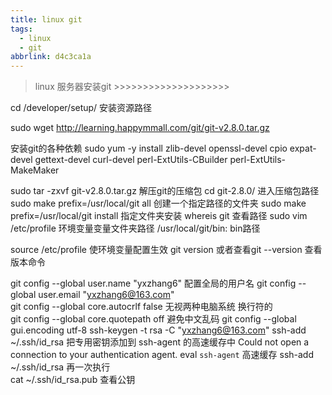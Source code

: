 ```yaml
---
title: linux git
tags:
  - linux
  - git
abbrlink: d4c3ca1a
---
```

> linux 服务器安装git >>>>>>>>>>>>>>>>>>>>

cd /developer/setup/   安装资源路径

sudo wget http://learning.happymmall.com/git/git-v2.8.0.tar.gz

安装git的各种依赖
sudo yum -y install zlib-devel openssl-devel cpio expat-devel gettext-devel curl-devel perl-ExtUtils-CBuilder perl-ExtUtils- MakeMaker  

sudo tar -zxvf git-v2.8.0.tar.gz   解压git的压缩包
cd git-2.8.0/   进入压缩包路径
sudo make prefix=/usr/local/git all 创建一个指定路径的文件夹
sudo make prefix=/usr/local/git install     指定文件夹安装
whereis git  查看路径
sudo vim /etc/profile  环境变量变量文件夹路径
/usr/local/git/bin:   bin路径

source /etc/profile   使环境变量配置生效
git version 或者查看git --version   查看版本命令 

git config --global user.name "yxzhang6"  配置全局的用户名
git config --global user.email "yxzhang6@163.com"  
git config --global core.autocrlf false   无视两种电脑系统 换行符的  
git config --global core.quotepath off    避免中文乱码
git config --global gui.encoding utf-8 
ssh-keygen -t rsa -C "yxzhang6@163.com"
ssh-add ~/.ssh/id_rsa   把专用密钥添加到 ssh-agent 的高速缓存中
Could not open a connection to your authentication agent.
eval `ssh-agent`       高速缓存
ssh-add ~/.ssh/id_rsa   再一次执行  
cat ~/.ssh/id_rsa.pub     查看公钥
